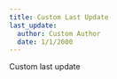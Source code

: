 ```yaml
---
title: Custom Last Update
last_update:
  author: Custom Author
  date: 1/1/2000
---
```


Custom last update